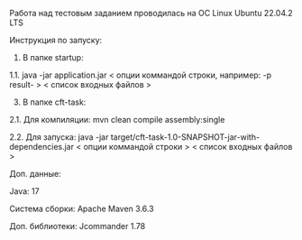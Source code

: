Работа над тестовым заданием проводилась на ОС Linux Ubuntu 22.04.2 LTS

Инструкция по запуску:

1) В папке startup:

1.1. java -jar application.jar < опции коммандой строки, например: -p result- > < список входных файлов >
   
3) В папке cft-task:

2.1. Для компиляции: mvn clean compile assembly:single

2.2. Для запуска: java -jar target/cft-task-1.0-SNAPSHOT-jar-with-dependencies.jar < опции коммандой строки > < список входных файлов >

Доп. данные:

Java: 17

Система сборки: Apache Maven 3.6.3 

Доп. библиотеки: Jcommander 1.78
